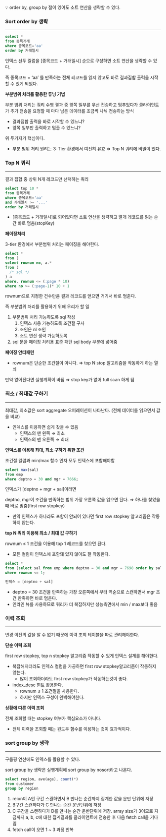 <aside>
💡 order by, group by 절이 있어도 소트 연산을 생략할 수 있다.
</aside>

### Sort order by 생략

---

```sql
select * 
from 종목거래
where 종목코드='aa'
order by 거래일시
```

인덱스 선두 컬럼을 [종목코드 + 거래일시] 순으로 구성하면 소트 연산을 생략할 수 있다.

즉 종목코드 = ‘aa’ 를 만족하는 전체 레코드를 읽지 않고도 바로 결과집합 출력을 시작할 수 있게 되었다.

**부분범위 처리를 활용한 튜닝 기법**

부분 범위 처리는 쿼리 수행 결과 중 앞쪽 일부를 우선 전송하고 멈추었다가 클라이언트가 추가 전송을 요청할 때 마다 남은 데이터를 조금씩 나눠 전송하는 방식

- 결과집합 출력을 바로 시작할 수 있느냐?
- 앞쪽 일부만 출력하고 멈출 수 있느냐?

위 두가지가 핵심이다.

- 부분 범위 처리 원리는 3-Tier 환경에서 여전히 유효 ⇒ Top N 쿼리에 비밀이 있다.

### Top N 쿼리

---

결과 집합 중 상위 N개 레코드만 선택하는 쿼리

```sql
select top 10 * 
from 종목거래
where 종목코드='aa'
and 거래일시 >= '...'
order by 거래일시
```

- [종목코드 + 거래일시]로 되어있다면 소트 연산을 생략하고 열개 레코드를 읽는 순간 바로 멈춤(stopKey)

**페이징처리**

3-tier 환경에서 부분범위 처리는 페이징을 해야한다.

```sql
select *
from (
select rownum no, a.*
from (
  /* sql */
) a
where. rownum <= (:page * 10)
where no >= (:page-1)* 10 + 1
```

rownum으로 지정한 건수만큼 결과 레코드를 얻으면 거기서 바로 멈춘다.

즉 부분범위 처리를 활용하기 위해 우리가 할 일

1. 부분범위 처리 가능하도록 sql 작성
    1. 인덱스 사용 가능하도록 조건절 구사
    2. 조인은 nl 조인
    3. 소트 연산 생략 가능하도록
2. sql 문을 페이징 처리용 표준 패턴 sql body 부분에 넣어줌

**페이징 안티패턴**

- rownum은 단순한 조건절이 아니다. ⇒ top N stop 알고리즘을 작동하게 하는 열쇠

만약 없어진다면 실행계획이 바뀜 ⇒ stop key가 없어 full scan 하게 됨

### 최소 / 최대값 구하기

---

최대값, 최소값은 sort aggregate 오퍼레이션이 나타난다. (전체 데이터를 읽으면서 값을 비교)

- 인덱스를 이용하면 쉽게 찾을 수 있음
    - 인덱스의 맨 왼쪽 ⇒ 최소
    - 인덱스의 맨 오른쪽 ⇒ 최대

**인덱스를 이용해 최대, 최소 구하기 위한 조건**

조건절 컬럼과 min/max 함수 인자 모두 인덱스에 포함해야함

```sql
select max(sal)
from emp
where deptno = 30 and mgr = 7666;
```

인덱스가 [deptno + mgr + sal]이라면

deptno, mgr이 조건을 만족하는 범위 가장 오른쪽 값을 읽으면 된다. ⇒ 하나를 찾았을 때 바로 멈춤(first row stopkey)

- 만약 인덱스가 하나라도 포함이 안되어 있다면 first row stopkey 알고리즘은 작동하지 않는다.

**top N 쿼리 이용해 최소 / 최대 값 구하기**

rownum ≤ 1 조건을 이용해 top 1 레코드를 찾으면 된다.

- 모든 컬럼이 인덱스에 포함돼 있지 않아도 잘 작동한다.

```sql
select * 
from (select sal from emp where deptno = 30 and mgr = 7698 order by sal desc)
where rownum <= 1;

인덱스 = [deptno + sal]
```

- deptno = 30 조건을 만족하는 가장 오른쪽에서 부터 역순으로 스캔하면서 mgr 조건 만족하면 바로 멈춘다.
- 인라인 뷰를 사용하므로 쿼리가 더 복잡하지만 성능측면에서 min / max보다 좋음

### 이력 조회

---

변경 이전의 값을 알 수 없기 때문에 이력 조회 테이블을 따로 관리해야한다.

**단순 이력 조회**

first row stopkey, top n stopkey 알고리즘 작동할 수 있게 인덱스 설계를 해야한다.

- 복잡해지더라도 인덱스 컬럼을 가공하면 first row stopkey알고리즘이 작동하지 않는다.
    - 많이 조회하더라도 first row stopkey가 작동하는것이 좋다.
- index_desc 힌트 활용한다.
    - rownum ≤ 1 조건절을 사용한다.
    - 하지만 인덱스 구성이 완벽해야한다.

**상황에 따른 이력 조회**

전체 조회할 때는 stopkey 여부가 핵심요소가 아니다.

- 전체 이력을 조회할 때는 윈도우 함수를 이용하는 것이 효과적이다.

### sort group by 생략

---

구룹핑 연산에도 인덱스를 활용할 수 있다.

sort group by 생략은 실행계획에 sort group by nosort라고 나온다.

```sql
select region, ave(age), count(*)
from customer
group by region
```

1. reion이 A인 구간 스캔하면서 B 만나는 순간까지 집계한 값을 운반 단위에 저장
2. B구간 스캔하다가 C 만나는 순간 운반단위에 저장
3. C 구간을 스캔하다가 D를 만나는 순간 운반단위에 저장.
   array size가 3이므로 지금까지 a, b, c에 대한 집계결과를 클라이언트에 전송한 후 다음 fetch call을 기다림
4. fetch call이 오면 1 ~ 3 과정 반복
